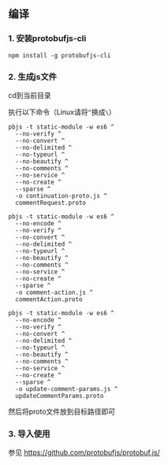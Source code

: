 ## 编译

### 1. 安装protobufjs-cli

```
npm install -g protobufjs-cli
```

### 2. 生成js文件

cd到当前目录

执行以下命令（Linux请将`^`换成`\`）

```
pbjs -t static-module -w es6 ^
  --no-verify ^
  --no-convert ^
  --no-delimited ^
  --no-typeurl ^
  --no-beautify ^
  --no-comments ^
  --no-service ^
  --no-create ^
  --sparse ^
  -o continuation-proto.js ^
  commentRequest.proto
```

```
pbjs -t static-module -w es6 ^
  --no-encode ^
  --no-verify ^
  --no-convert ^
  --no-delimited ^
  --no-typeurl ^
  --no-beautify ^
  --no-comments ^
  --no-service ^
  --no-create ^
  --sparse ^
  -o comment-action.js ^
  commentAction.proto
```

```
pbjs -t static-module -w es6 ^
  --no-encode ^
  --no-verify ^
  --no-convert ^
  --no-delimited ^
  --no-typeurl ^
  --no-beautify ^
  --no-comments ^
  --no-service ^
  --no-create ^
  --sparse ^
  -o update-comment-params.js ^
  updateCommentParams.proto
```

然后将proto文件放到目标路径即可

### 3. 导入使用

参见 https://github.com/protobufjs/protobuf.js/

